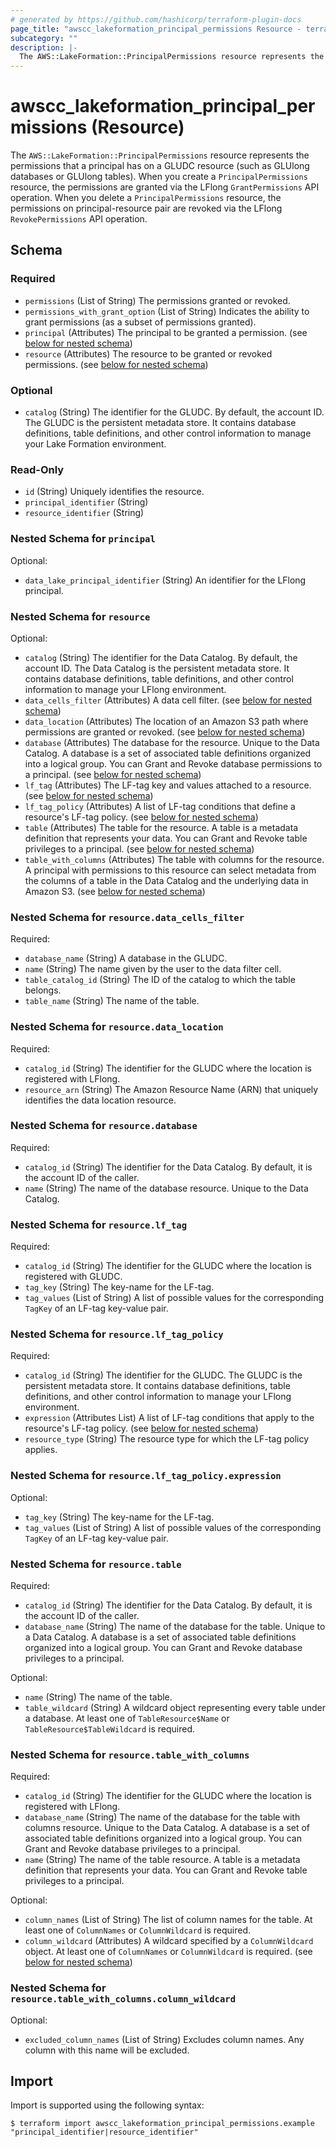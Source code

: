 ```yaml
---
# generated by https://github.com/hashicorp/terraform-plugin-docs
page_title: "awscc_lakeformation_principal_permissions Resource - terraform-provider-awscc"
subcategory: ""
description: |-
  The AWS::LakeFormation::PrincipalPermissions resource represents the permissions that a principal has on a GLUDC resource (such as GLUlong databases or GLUlong tables). When you create a PrincipalPermissions resource, the permissions are granted via the LFlong GrantPermissions API operation. When you delete a PrincipalPermissions resource, the permissions on principal-resource pair are revoked via the LFlong RevokePermissions API operation.
---
```


# awscc_lakeformation_principal_permissions (Resource)

The ``AWS::LakeFormation::PrincipalPermissions`` resource represents the permissions that a principal has on a GLUDC resource (such as GLUlong databases or GLUlong tables). When you create a ``PrincipalPermissions`` resource, the permissions are granted via the LFlong ``GrantPermissions`` API operation. When you delete a ``PrincipalPermissions`` resource, the permissions on principal-resource pair are revoked via the LFlong ``RevokePermissions`` API operation.



<!-- schema generated by tfplugindocs -->
## Schema

### Required

- `permissions` (List of String) The permissions granted or revoked.
- `permissions_with_grant_option` (List of String) Indicates the ability to grant permissions (as a subset of permissions granted).
- `principal` (Attributes) The principal to be granted a permission. (see [below for nested schema](#nestedatt--principal))
- `resource` (Attributes) The resource to be granted or revoked permissions. (see [below for nested schema](#nestedatt--resource))

### Optional

- `catalog` (String) The identifier for the GLUDC. By default, the account ID. The GLUDC is the persistent metadata store. It contains database definitions, table definitions, and other control information to manage your Lake Formation environment.

### Read-Only

- `id` (String) Uniquely identifies the resource.
- `principal_identifier` (String)
- `resource_identifier` (String)

<a id="nestedatt--principal"></a>
### Nested Schema for `principal`

Optional:

- `data_lake_principal_identifier` (String) An identifier for the LFlong principal.


<a id="nestedatt--resource"></a>
### Nested Schema for `resource`

Optional:

- `catalog` (String) The identifier for the Data Catalog. By default, the account ID. The Data Catalog is the persistent metadata store. It contains database definitions, table definitions, and other control information to manage your LFlong environment.
- `data_cells_filter` (Attributes) A data cell filter. (see [below for nested schema](#nestedatt--resource--data_cells_filter))
- `data_location` (Attributes) The location of an Amazon S3 path where permissions are granted or revoked. (see [below for nested schema](#nestedatt--resource--data_location))
- `database` (Attributes) The database for the resource. Unique to the Data Catalog. A database is a set of associated table definitions organized into a logical group. You can Grant and Revoke database permissions to a principal. (see [below for nested schema](#nestedatt--resource--database))
- `lf_tag` (Attributes) The LF-tag key and values attached to a resource. (see [below for nested schema](#nestedatt--resource--lf_tag))
- `lf_tag_policy` (Attributes) A list of LF-tag conditions that define a resource's LF-tag policy. (see [below for nested schema](#nestedatt--resource--lf_tag_policy))
- `table` (Attributes) The table for the resource. A table is a metadata definition that represents your data. You can Grant and Revoke table privileges to a principal. (see [below for nested schema](#nestedatt--resource--table))
- `table_with_columns` (Attributes) The table with columns for the resource. A principal with permissions to this resource can select metadata from the columns of a table in the Data Catalog and the underlying data in Amazon S3. (see [below for nested schema](#nestedatt--resource--table_with_columns))

<a id="nestedatt--resource--data_cells_filter"></a>
### Nested Schema for `resource.data_cells_filter`

Required:

- `database_name` (String) A database in the GLUDC.
- `name` (String) The name given by the user to the data filter cell.
- `table_catalog_id` (String) The ID of the catalog to which the table belongs.
- `table_name` (String) The name of the table.


<a id="nestedatt--resource--data_location"></a>
### Nested Schema for `resource.data_location`

Required:

- `catalog_id` (String) The identifier for the GLUDC where the location is registered with LFlong.
- `resource_arn` (String) The Amazon Resource Name (ARN) that uniquely identifies the data location resource.


<a id="nestedatt--resource--database"></a>
### Nested Schema for `resource.database`

Required:

- `catalog_id` (String) The identifier for the Data Catalog. By default, it is the account ID of the caller.
- `name` (String) The name of the database resource. Unique to the Data Catalog.


<a id="nestedatt--resource--lf_tag"></a>
### Nested Schema for `resource.lf_tag`

Required:

- `catalog_id` (String) The identifier for the GLUDC where the location is registered with GLUDC.
- `tag_key` (String) The key-name for the LF-tag.
- `tag_values` (List of String) A list of possible values for the corresponding ``TagKey`` of an LF-tag key-value pair.


<a id="nestedatt--resource--lf_tag_policy"></a>
### Nested Schema for `resource.lf_tag_policy`

Required:

- `catalog_id` (String) The identifier for the GLUDC. The GLUDC is the persistent metadata store. It contains database definitions, table definitions, and other control information to manage your LFlong environment.
- `expression` (Attributes List) A list of LF-tag conditions that apply to the resource's LF-tag policy. (see [below for nested schema](#nestedatt--resource--lf_tag_policy--expression))
- `resource_type` (String) The resource type for which the LF-tag policy applies.

<a id="nestedatt--resource--lf_tag_policy--expression"></a>
### Nested Schema for `resource.lf_tag_policy.expression`

Optional:

- `tag_key` (String) The key-name for the LF-tag.
- `tag_values` (List of String) A list of possible values of the corresponding ``TagKey`` of an LF-tag key-value pair.



<a id="nestedatt--resource--table"></a>
### Nested Schema for `resource.table`

Required:

- `catalog_id` (String) The identifier for the Data Catalog. By default, it is the account ID of the caller.
- `database_name` (String) The name of the database for the table. Unique to a Data Catalog. A database is a set of associated table definitions organized into a logical group. You can Grant and Revoke database privileges to a principal.

Optional:

- `name` (String) The name of the table.
- `table_wildcard` (String) A wildcard object representing every table under a database.
 At least one of ``TableResource$Name`` or ``TableResource$TableWildcard`` is required.


<a id="nestedatt--resource--table_with_columns"></a>
### Nested Schema for `resource.table_with_columns`

Required:

- `catalog_id` (String) The identifier for the GLUDC where the location is registered with LFlong.
- `database_name` (String) The name of the database for the table with columns resource. Unique to the Data Catalog. A database is a set of associated table definitions organized into a logical group. You can Grant and Revoke database privileges to a principal.
- `name` (String) The name of the table resource. A table is a metadata definition that represents your data. You can Grant and Revoke table privileges to a principal.

Optional:

- `column_names` (List of String) The list of column names for the table. At least one of ``ColumnNames`` or ``ColumnWildcard`` is required.
- `column_wildcard` (Attributes) A wildcard specified by a ``ColumnWildcard`` object. At least one of ``ColumnNames`` or ``ColumnWildcard`` is required. (see [below for nested schema](#nestedatt--resource--table_with_columns--column_wildcard))

<a id="nestedatt--resource--table_with_columns--column_wildcard"></a>
### Nested Schema for `resource.table_with_columns.column_wildcard`

Optional:

- `excluded_column_names` (List of String) Excludes column names. Any column with this name will be excluded.

## Import

Import is supported using the following syntax:

```shell
$ terraform import awscc_lakeformation_principal_permissions.example "principal_identifier|resource_identifier"
```
